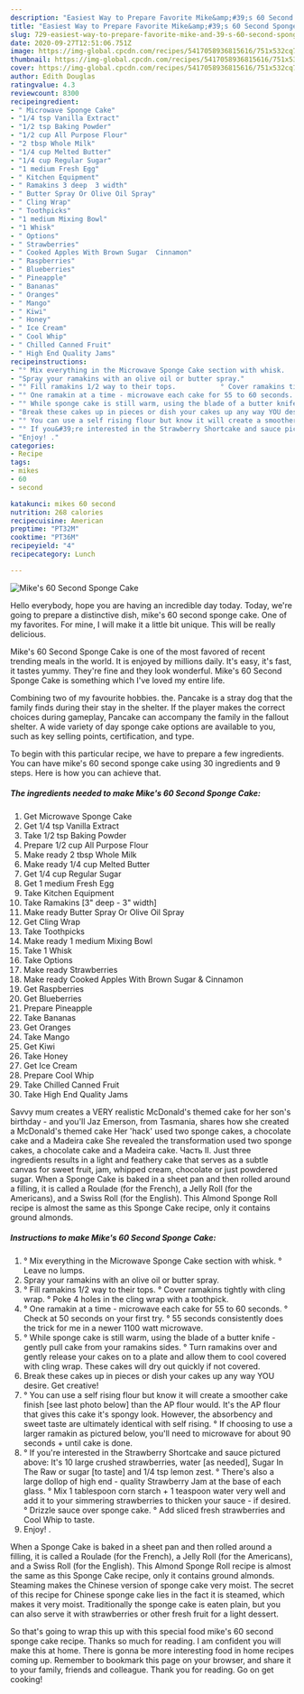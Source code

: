 ```yaml
---
description: "Easiest Way to Prepare Favorite Mike&amp;#39;s 60 Second Sponge Cake"
title: "Easiest Way to Prepare Favorite Mike&amp;#39;s 60 Second Sponge Cake"
slug: 729-easiest-way-to-prepare-favorite-mike-and-39-s-60-second-sponge-cake
date: 2020-09-27T12:51:06.751Z
image: https://img-global.cpcdn.com/recipes/5417058936815616/751x532cq70/mikes-60-second-sponge-cake-recipe-main-photo.jpg
thumbnail: https://img-global.cpcdn.com/recipes/5417058936815616/751x532cq70/mikes-60-second-sponge-cake-recipe-main-photo.jpg
cover: https://img-global.cpcdn.com/recipes/5417058936815616/751x532cq70/mikes-60-second-sponge-cake-recipe-main-photo.jpg
author: Edith Douglas
ratingvalue: 4.3
reviewcount: 8300
recipeingredient:
- " Microwave Sponge Cake"
- "1/4 tsp Vanilla Extract"
- "1/2 tsp Baking Powder"
- "1/2 cup All Purpose Flour"
- "2 tbsp Whole Milk"
- "1/4 cup Melted Butter"
- "1/4 cup Regular Sugar"
- "1 medium Fresh Egg"
- " Kitchen Equipment"
- " Ramakins 3 deep  3 width"
- " Butter Spray Or Olive Oil Spray"
- " Cling Wrap"
- " Toothpicks"
- "1 medium Mixing Bowl"
- "1 Whisk"
- " Options"
- " Strawberries"
- " Cooked Apples With Brown Sugar  Cinnamon"
- " Raspberries"
- " Blueberries"
- " Pineapple"
- " Bananas"
- " Oranges"
- " Mango"
- " Kiwi"
- " Honey"
- " Ice Cream"
- " Cool Whip"
- " Chilled Canned Fruit"
- " High End Quality Jams"
recipeinstructions:
- "° Mix everything in the Microwave Sponge Cake section with whisk.                                  ° Leave no lumps."
- "Spray your ramakins with an olive oil or butter spray."
- "° Fill ramakins 1/2 way to their tops.           ° Cover ramakins tightly with cling wrap.                                                                    ° Poke 4 holes in the cling wrap with a toothpick."
- "° One ramakin at a time - microwave each cake for 55 to 60 seconds. ° Check at 50 seconds on your first try. ° 55 seconds consistently does the trick for me in a newer 1100 watt microwave."
- "° While sponge cake is still warm, using the blade of a butter knife - gently pull cake from your ramakins sides.                                                                                                                                                   ° Turn ramakins over and gently release your cakes on to a plate and allow them to cool covered with cling wrap. These cakes will dry out quickly if not covered."
- "Break these cakes up in pieces or dish your cakes up any way YOU desire. Get creative!"
- "° You can use a self rising flour but know it will create a smoother cake finish [see last photo below] than the AP flour would. It&#39;s the AP flour that gives this cake it&#39;s spongy look. However, the absorbency and sweet taste are ultimately identical with self rising.                                                                                                                                                                                       ° If choosing to use a larger ramakin as pictured below, you&#39;ll need to microwave for about 90 seconds + until cake is done."
- "° If you&#39;re interested in the Strawberry Shortcake and sauce pictured above: It&#39;s 10 large crushed strawberries, water [as needed], Sugar In The Raw or sugar [to taste] and 1/4 tsp lemon zest.                                                                         ° There&#39;s also a large dollop of high end - quality Strawberry Jam at the base of each glass.                                                                                                                                                                                                                                                                                     ° Mix 1 tablespoon corn starch + 1 teaspoon water very well and add it to your simmering strawberries to thicken your sauce - if desired.                                                            ° Drizzle sauce over sponge cake.                                                        ° Add sliced fresh strawberries and Cool Whip to taste."
- "Enjoy! ."
categories:
- Recipe
tags:
- mikes
- 60
- second

katakunci: mikes 60 second 
nutrition: 268 calories
recipecuisine: American
preptime: "PT32M"
cooktime: "PT36M"
recipeyield: "4"
recipecategory: Lunch

---
```



![Mike&#39;s 60 Second Sponge Cake](https://img-global.cpcdn.com/recipes/5417058936815616/751x532cq70/mikes-60-second-sponge-cake-recipe-main-photo.jpg)

Hello everybody, hope you are having an incredible day today. Today, we're going to prepare a distinctive dish, mike&#39;s 60 second sponge cake. One of my favorites. For mine, I will make it a little bit unique. This will be really delicious.

Mike&#39;s 60 Second Sponge Cake is one of the most favored of recent trending meals in the world. It is enjoyed by millions daily. It's easy, it's fast, it tastes yummy. They're fine and they look wonderful. Mike&#39;s 60 Second Sponge Cake is something which I've loved my entire life.

Combining two of my favourite hobbies. the. Pancake is a stray dog that the family finds during their stay in the shelter. If the player makes the correct choices during gameplay, Pancake can accompany the family in the fallout shelter. A wide variety of day sponge cake options are available to you, such as key selling points, certification, and type.


To begin with this particular recipe, we have to prepare a few ingredients. You can have mike&#39;s 60 second sponge cake using 30 ingredients and 9 steps. Here is how you can achieve that.

<!--inarticleads1-->

##### The ingredients needed to make Mike&#39;s 60 Second Sponge Cake:

1. Get  Microwave Sponge Cake
1. Get 1/4 tsp Vanilla Extract
1. Take 1/2 tsp Baking Powder
1. Prepare 1/2 cup All Purpose Flour
1. Make ready 2 tbsp Whole Milk
1. Make ready 1/4 cup Melted Butter
1. Get 1/4 cup Regular Sugar
1. Get 1 medium Fresh Egg
1. Take  Kitchen Equipment
1. Take  Ramakins [3&#34; deep - 3&#34; width]
1. Make ready  Butter Spray Or Olive Oil Spray
1. Get  Cling Wrap
1. Take  Toothpicks
1. Make ready 1 medium Mixing Bowl
1. Take 1 Whisk
1. Take  Options
1. Make ready  Strawberries
1. Make ready  Cooked Apples With Brown Sugar &amp; Cinnamon
1. Get  Raspberries
1. Get  Blueberries
1. Prepare  Pineapple
1. Take  Bananas
1. Get  Oranges
1. Take  Mango
1. Get  Kiwi
1. Take  Honey
1. Get  Ice Cream
1. Prepare  Cool Whip
1. Take  Chilled Canned Fruit
1. Take  High End Quality Jams


Savvy mum creates a VERY realistic McDonald&#39;s themed cake for her son&#39;s birthday - and you&#39;ll Jaz Emerson, from Tasmania, shares how she created a McDonald&#39;s themed cake Her &#39;hack&#39; used two sponge cakes, a chocolate cake and a Madeira cake She revealed the transformation used two sponge cakes, a chocolate cake and a Madeira cake. Часть II. Just three ingredients results in a light and feathery cake that serves as a subtle canvas for sweet fruit, jam, whipped cream, chocolate or just powdered sugar. When a Sponge Cake is baked in a sheet pan and then rolled around a filling, it is called a Roulade (for the French), a Jelly Roll (for the Americans), and a Swiss Roll (for the English). This Almond Sponge Roll recipe is almost the same as this Sponge Cake recipe, only it contains ground almonds. 

<!--inarticleads2-->

##### Instructions to make Mike&#39;s 60 Second Sponge Cake:

1. ° Mix everything in the Microwave Sponge Cake section with whisk.                                  ° Leave no lumps.
1. Spray your ramakins with an olive oil or butter spray.
1. ° Fill ramakins 1/2 way to their tops.           ° Cover ramakins tightly with cling wrap.                                                                    ° Poke 4 holes in the cling wrap with a toothpick.
1. ° One ramakin at a time - microwave each cake for 55 to 60 seconds. ° Check at 50 seconds on your first try. ° 55 seconds consistently does the trick for me in a newer 1100 watt microwave.
1. ° While sponge cake is still warm, using the blade of a butter knife - gently pull cake from your ramakins sides.                                                                                                                                                   ° Turn ramakins over and gently release your cakes on to a plate and allow them to cool covered with cling wrap. These cakes will dry out quickly if not covered.
1. Break these cakes up in pieces or dish your cakes up any way YOU desire. Get creative!
1. ° You can use a self rising flour but know it will create a smoother cake finish [see last photo below] than the AP flour would. It&#39;s the AP flour that gives this cake it&#39;s spongy look. However, the absorbency and sweet taste are ultimately identical with self rising.                                                                                                                                                                                       ° If choosing to use a larger ramakin as pictured below, you&#39;ll need to microwave for about 90 seconds + until cake is done.
1. ° If you&#39;re interested in the Strawberry Shortcake and sauce pictured above: It&#39;s 10 large crushed strawberries, water [as needed], Sugar In The Raw or sugar [to taste] and 1/4 tsp lemon zest.                                                                         ° There&#39;s also a large dollop of high end - quality Strawberry Jam at the base of each glass.                                                                                                                                                                                                                                                                                     ° Mix 1 tablespoon corn starch + 1 teaspoon water very well and add it to your simmering strawberries to thicken your sauce - if desired.                                                            ° Drizzle sauce over sponge cake.                                                        ° Add sliced fresh strawberries and Cool Whip to taste.
1. Enjoy! .


When a Sponge Cake is baked in a sheet pan and then rolled around a filling, it is called a Roulade (for the French), a Jelly Roll (for the Americans), and a Swiss Roll (for the English). This Almond Sponge Roll recipe is almost the same as this Sponge Cake recipe, only it contains ground almonds. Steaming makes the Chinese version of sponge cake very moist. The secret of this recipe for Chinese sponge cake lies in the fact it is steamed, which makes it very moist. Traditionally the sponge cake is eaten plain, but you can also serve it with strawberries or other fresh fruit for a light dessert. 

So that's going to wrap this up with this special food mike&#39;s 60 second sponge cake recipe. Thanks so much for reading. I am confident you will make this at home. There is gonna be more interesting food in home recipes coming up. Remember to bookmark this page on your browser, and share it to your family, friends and colleague. Thank you for reading. Go on get cooking!
